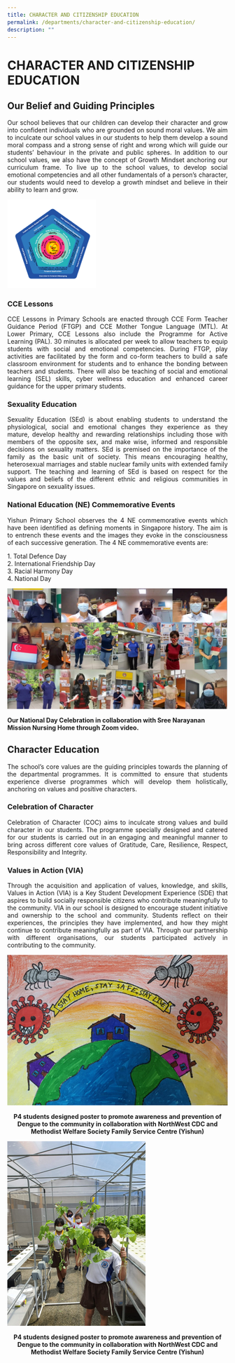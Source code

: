 ```yaml
---
title: CHARACTER AND CITIZENSHIP EDUCATION
permalink: /departments/character-and-citizenship-education/
description: ""
---
```

# CHARACTER AND CITIZENSHIP EDUCATION

## Our Belief and Guiding Principles

<p style="text-align: justify;">Our school believes that our children can develop their character and grow into confident individuals who are grounded on sound moral values. We aim to inculcate our school values in our students to help them develop a sound moral compass and a strong sense of right and wrong which will guide our students’ behaviour in the private and public spheres. In addition to our school values, we also have the concept of Growth Mindset anchoring our curriculum frame. To live up to the school values, to develop social emotional competencies and all other fundamentals of a person’s character, our students would need to develop a growth mindset and believe in their ability to learn and grow.</p>

<img src="/images/Departments/Cce/CCE1.png" style="width:40%">

### CCE Lessons 

<p style="text-align: justify;">CCE Lessons in Primary Schools are enacted through CCE Form Teacher Guidance Period (FTGP) and CCE Mother Tongue Language (MTL). At Lower Primary, CCE Lessons also include the Programme for Active Learning (PAL). 30 minutes is allocated per week to allow teachers to equip students with social and emotional competencies. During FTGP, play activities are facilitated by the form and co-form teachers to build a safe classroom environment for students and to enhance the bonding between teachers and students. There will also be teaching of social and emotional learning (SEL) skills, cyber wellness education and enhanced career guidance for the upper primary students. </p>

### Sexuality Education 

<p style="text-align: justify;">Sexuality Education (SEd) is about enabling students to understand the physiological, social and emotional changes they experience as they mature, develop healthy and rewarding relationships including those with members of the opposite sex, and make wise, informed and responsible decisions on sexuality matters. SEd is premised on the importance of the family as the basic unit of society. This means encouraging healthy, heterosexual marriages and stable nuclear family units with extended family support. The teaching and learning of SEd is based on respect for the values and beliefs of the different ethnic and religious communities in Singapore on sexuality issues.</p>

### National Education (NE) Commemorative Events 

<p style="text-align: justify;">Yishun Primary School observes the 4 NE commemorative events which have been identified as defining moments in Singapore history. The aim is to entrench these events and the images they evoke in the consciousness of each successive generation. The 4 NE commemorative events are:</p>

1\.  Total Defence Day   
2\.  International Friendship Day   
3\.  Racial Harmony Day   
4\.  National Day

![](/images/Departments/Cce/CCE2.png)

**Our National Day Celebration in collaboration with Sree Narayanan Mission Nursing Home through Zoom video.**

## Character Education  

<p style="text-align: justify;">The school’s core values are the guiding principles towards the planning of the departmental programmes. It is committed to ensure that students experience diverse programmes which will develop them holistically, anchoring on values and positive characters.</p>  

### Celebration of Character 

<p style="text-align: justify;">Celebration of Character (COC) aims to inculcate strong values and build character in our students. The programme specially designed and catered for our students is carried out in an engaging and meaningful manner to bring across different core values of Gratitude, Care, Resilience, Respect, Responsibility and Integrity.   </p>  

### Values in Action (VIA)

<p style="text-align: justify;">Through the acquisition and application of values, knowledge, and skills, Values in Action (VIA) is a Key Student Development Experience (SDE) that aspires to build socially responsible citizens who contribute meaningfully to the community. VIA in our school is designed to encourage student initiative and ownership to the school and community. Students reflect on their experiences, the principles they have implemented, and how they might continue to contribute meaningfully as part of VIA. Through our partnership with different organisations, our students participated actively in contributing to the community.</p>

![](/images/Departments/Cce/CCE4.png)

**<center>P4 students designed poster to promote awareness and prevention of Dengue to the community in collaboration with NorthWest CDC and Methodist Welfare Society Family Service Centre (Yishun)</center>**


![](/images/Departments/Cce/CCE3.png)

**<center>P4 students designed poster to promote awareness and prevention of Dengue to the community in collaboration with NorthWest CDC and Methodist Welfare Society Family Service Centre (Yishun)</center>**
